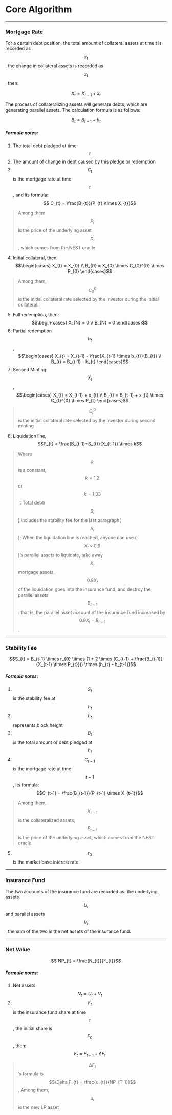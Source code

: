 # Core Algorithm

---

### Mortgage Rate

For a certain debt position, the total amount of collateral assets at time t is recorded as $$x_{t}$$, the change in collateral assets is recorded as $$x_{t}$$, then:

$$ X_{t} = X_{t-1} + x_{t}$$

The process of collateralizing assets will generate debts, which are generating parallel assets. The calculation formula is as follows:

$$ B_{t} = B_{t-1} + b_{t}$$

##### Formula notes:

1. The total debt pledged at time $$t$$
2. The amount of change in debt caused by this pledge or redemption
3. $$C_{t}$$ is the mortgage rate at time $$t$$, and its formula:$$ C_{t} = \frac{B_{t}}{P_{t} \times X_{t}}$$
> Among them $$P_{t}$$ is the price of the underlying asset $$X_{t}$$, which comes from the NEST oracle.
4. Initial collateral, then: $$\begin{cases} X_{t} = X_{0} \\ B_{0} = X_{0} \times C_{0}^{0} \times P_{0} \end{cases}$$
> Among them, $$C_{0}^{0}$$ is the initial collateral rate selected by the investor during the initial collateral.
5. Full redemption, then: $$\begin{cases} X_{N} = 0 \\ B_{N} = 0 \end{cases}$$
6. Partial redemption $$b_{t}$$, $$\begin{cases} X_{t} = X_{t-1} - \frac{X_{t-1} \times b_{t}}{B_{t}} \\ B_{t} = B_{t-1} - b_{t} \end{cases}$$
7. Second Minting $$X_{t}$$, $$\begin{cases} X_{t} = X_{t-1} + x_{t} \\ B_{t} = B_{t-1} + x_{t} \times C_{t}^{0} \times P_{t} \end{cases}$$
> $$C_{t}^{0}$$ is the initial collateral rate selected by the investor during second minting
8. Liquidation line, $$P_{t} < \frac{B_{t-1}+S_{t}}{X_{t-1}} \times k$$
> Where $$k$$ is a constant, $$k=1.2$$ or $$k=1.33$$；Total debt($$B_{t}$$) includes the stability fee for the last paragraph($$S_{t}$$); When the liquidation line is reached, anyone can use ($$X_{t} \times 0.9$$)’s parallel assets to liquidate, take away $$X_{t}$$ mortgage assets, $$0.9X_{t}$$ of the liquidation goes into the insurance fund, and destroy the parallel assets $$B_{t-1}$$: that is, the parallel asset account of the insurance fund increased by $$0.9X_{t}-B_{t-1}$$.

---

### Stability Fee

$$S_{t} = B_{t-1} \times r_{0} \times (1 + 2 \times (C_{t-1} + \frac{B_{t-1}}{X_{t-1} \times P_{t}})) \times (h_{t} - h_{t-1})$$

##### Formula notes:

1. $$S_{t}$$ is the stability fee at $$h_{t}$$
2. $$h_{t}$$ represents block height
3. $$B_{t}$$ is the total amount of debt pledged at $$h_{t}$$
4. $$C_{t-1}$$ is the mortgage rate at time $$t-1$$, its formula: $$C_{t-1} = \frac{B_{t-1}}{P_{t-1} \times X_{t-1}}$$
> Among them, $$X_{t-1}$$ is the collateralized assets, $$P_{t-1}$$ is the price of the underlying asset, which comes from the NEST oracle.
5. $$r_{0}$$ is the market base interest rate

---

### Insurance Fund

The two accounts of the insurance fund are recorded as: the underlying assets $$U_{t}$$ and parallel assets $$V_{t}$$, the sum of the two is the net assets of the insurance fund.

---

### Net Value

$$ NP_{t} = \frac{N_{t}}{F_{t}}$$

##### Formula notes:

1. Net assets $$N_{t} = U_{t} + V_{t}$$
2. $$F_{t}$$ is the insurance fund share at time $$t$$, the initial share is $$F_{0}$$, then: $$F_{t} = F_{t-1} + \Delta F_{t}$$
> $$\Delta F_{t}$$’s formula is $$\Delta F_{t} = \frac{u_{t}}{NP_{T-1}}$$, Among them, $$u_{t}$$ is the new LP asset